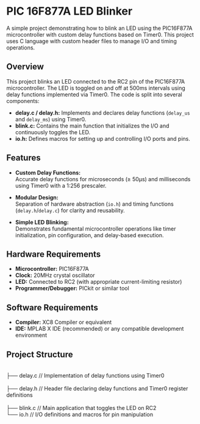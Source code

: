 # PIC 16F877A LED Blinker

A simple project demonstrating how to blink an LED using the PIC16F877A microcontroller with custom delay functions based on Timer0. This project uses C language with custom header files to manage I/O and timing operations.

## Overview

This project blinks an LED connected to the RC2 pin of the PIC16F877A microcontroller. The LED is toggled on and off at 500ms intervals using delay functions implemented via Timer0. The code is split into several components:

- **delay.c / delay.h:** Implements and declares delay functions (`delay_us` and `delay_ms`) using Timer0.
- **blink.c:** Contains the main function that initializes the I/O and continuously toggles the LED.
- **io.h:** Defines macros for setting up and controlling I/O ports and pins.

## Features

- **Custom Delay Functions:**  
  Accurate delay functions for microseconds (≥ 50µs) and milliseconds using Timer0 with a 1:256 prescaler.
  
- **Modular Design:**  
  Separation of hardware abstraction (`io.h`) and timing functions (`delay.h`/`delay.c`) for clarity and reusability.
  
- **Simple LED Blinking:**  
  Demonstrates fundamental microcontroller operations like timer initialization, pin configuration, and delay-based execution.

## Hardware Requirements

- **Microcontroller:** PIC16F877A
- **Clock:** 20MHz crystal oscillator
- **LED:** Connected to RC2 (with appropriate current-limiting resistor)
- **Programmer/Debugger:** PICkit or similar tool

## Software Requirements

- **Compiler:** XC8 Compiler or equivalent
- **IDE:** MPLAB X IDE (recommended) or any compatible development environment

## Project Structure

<br>├── delay.c // Implementation of delay functions using Timer0</br>
<br>├── delay.h // Header file declaring delay functions and Timer0 register definitions </br>
<br>├── blink.c // Main application that toggles the LED on RC2 </br>
└── io.h // I/O definitions and macros for pin manipulation
